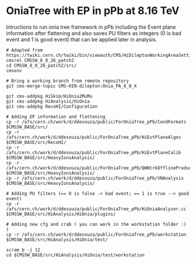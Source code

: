 # OniaTree with EP in pPb at 8.16 TeV

Intructions to run onia tree framework in pPb including the Event plane information after flattening and also saves PU filters as integers (0 is bad event and 1 is good event) that can be applied later in analysis. 

```
# Adapted from https://twiki.cern.ch/twiki/bin/viewauth/CMS/HiDileptonWorkingAreaSetting#CMSSW_80X
cmsrel CMSSW_8_0_26_patch2
cd CMSSW_8_0_26_patch2/src/
cmsenv

# Bring a working branch from remote repository
git cms-merge-topic CMS-HIN-dilepton:Onia_PA_8_0_X

git cms-addpkg HiSkim/HiOnia2MuMu
git cms-addpkg HiAnalysis/HiOnia
git cms-addpkg RecoHI/Configuration

# Adding EP information and flattening
cp -r /afs/cern.ch/work/d/ddesouza/public/ForOniaTree_pPb/CondFormats $CMSSW_BASE/src/
cp -r /afs/cern.ch/work/d/ddesouza/public/ForOniaTree_pPb/HiEvtPlaneAlgos $CMSSW_BASE/src/RecoHI/
cp -r /afs/cern.ch/work/d/ddesouza/public/ForOniaTree_pPb/HiEvtPlaneCalib $CMSSW_BASE/src/HeavyIonsAnalysis/
cp -r /afs/cern.ch/work/d/ddesouza/public/ForOniaTree_pPb/QWNtrkOfflineProducer $CMSSW_BASE/src/HeavyIonsAnalysis/
cp -r /afs/cern.ch/work/d/ddesouza/public/ForOniaTree_pPb/VNAnalysis $CMSSW_BASE/src/HeavyIonsAnalysis/

# Adding PU filters (== 0 is false -> bad event; == 1 is true --> good event)
cp -r /afs/cern.ch/work/d/ddesouza/public/ForOniaTree_pPb/HiOniaAnalyzer.cc $CMSSW_BASE/src/HiAnalysis/HiOnia/plugins/

# Adding new cfg and crab ( you can work in the workstation folder :) )
cp -r /afs/cern.ch/work/d/ddesouza/public/ForOniaTree_pPb/workstation $CMSSW_BASE/src/HiAnalysis/HiOnia/test/

scram b -j 12
cd $CMSSW_BASE/src/HiAnalysis/HiOnia/test/workstation
```
